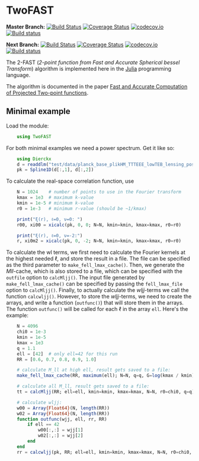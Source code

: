 # TwoFAST

**Master Branch:**
[![Build Status](https://travis-ci.org/hsgg/TwoFAST.jl.svg?branch=master)](https://travis-ci.org/hsgg/TwoFAST.jl)
[![Coverage Status](https://coveralls.io/repos/github/hsgg/TwoFAST.jl/badge.svg?branch=master)](https://coveralls.io/github/hsgg/TwoFAST.jl?branch=master)
[![codecov.io](http://codecov.io/github/hsgg/TwoFAST.jl/coverage.svg?branch=master)](http://codecov.io/github/hsgg/TwoFAST.jl?branch=master)
[![Build status](https://ci.appveyor.com/api/projects/status/7ew7w7qvo2m724yc?svg=true)](https://ci.appveyor.com/project/hsgg/twofast-jl)

**Next Branch:**
[![Build Status](https://travis-ci.org/hsgg/TwoFAST.jl.svg?branch=next)](https://travis-ci.org/hsgg/TwoFAST.jl)
[![Coverage Status](https://coveralls.io/repos/github/hsgg/TwoFAST.jl/badge.svg?branch=next)](https://coveralls.io/github/hsgg/TwoFAST.jl?branch=next)
[![codecov.io](http://codecov.io/github/hsgg/TwoFAST.jl/coverage.svg?branch=next)](http://codecov.io/github/hsgg/TwoFAST.jl?branch=next)
[![Build status](https://ci.appveyor.com/api/projects/status/7ew7w7qvo2m724yc/branch/next?svg=true)](https://ci.appveyor.com/project/hsgg/twofast-jl/branch/next)

The 2-FAST (*2-point function from Fast and Accurate Spherical bessel
Transform*) algorithm is implemented here in the [Julia](https://julialang.org)
programming language.

The algorithm is documented in the paper [Fast and Accurate Computation of
Projected Two-point functions](https://arxiv.org/abs/1709.02401).


## Minimal example

Load the module:

```julia
    using TwoFAST
```

For both minimal examples we need a power spectrum. Get it like so:

```julia
    using Dierckx
    d = readdlm("test/data/planck_base_plikHM_TTTEEE_lowTEB_lensing_post_BAO_H070p6_JLA_matterpower.dat")
    pk = Spline1D(d[:,1], d[:,2])
```

To calculate the real-space correlation function, use

```julia
    N = 1024    # number of points to use in the Fourier transform
    kmax = 1e3  # maximum k-value
    kmin = 1e-5 # minimum k-value
    r0 = 1e-3   # minimum r-value (should be ~1/kmax)

    print("ξ(r), ℓ=0, ν=0: ")
    r00, xi00 = xicalc(pk, 0, 0; N=N, kmin=kmin, kmax=kmax, r0=r0)

    print("ξ(r), ℓ=0, ν=-2:")
    r, xi0m2 = xicalc(pk, 0, -2; N=N, kmin=kmin, kmax=kmax, r0=r0)
```

To calculate the wl terms, we first need to calculate the Fourier kernels at
the highest needed ℓ, and store the result in a file. The file can be specified
as the third parameter to `make_fell_lmax_cache()`. Then, we generate the
*Mll*-cache, which is also stored to a file, which can be specified with the
`outfile` option to `calcMljj()`. The input file generated by
`make_fell_lmax_cache()` can be specified by passing the `fell_lmax_file`
option to `calcMljj()`. Finally, to actually calculate the *wljj*-terms we call
the function `calcwljj()`. However, to store the *wljj*-terms, we need to
create the arrays, and write a function (`outfunc()`) that will store them in
the arrays. The function `outfunc()` will be called for each ℓ in the array
`ell`. Here's the example:

```julia
    N = 4096
    chi0 = 1e-3
    kmin = 1e-5
    kmax = 1e3
    q = 1.1
    ell = [42]  # only ell=42 for this run
    RR = [0.6, 0.7, 0.8, 0.9, 1.0]

    # calculate M_ll at high ell, result gets saved to a file:
    make_fell_lmax_cache(RR, maximum(ell); N=N, q=q, G=log(kmax / kmin), k0=kmin, r0=chi0)

    # calculate all M_ll, result gets saved to a file:
    tt = calcMljj(RR; ell=ell, kmin=kmin, kmax=kmax, N=N, r0=chi0, q=q)

    # calculate wljj:
    w00 = Array{Float64}(N, length(RR))
    w02 = Array{Float64}(N, length(RR))
    function outfunc(wjj, ell, rr, RR)
        if ell == 42
            w00[:,:] = wjj[1]
            w02[:,:] = wjj[2]
        end
    end
    rr = calcwljj(pk, RR; ell=ell, kmin=kmin, kmax=kmax, N=N, r0=chi0, q=q, outfunc=outfunc)
```
